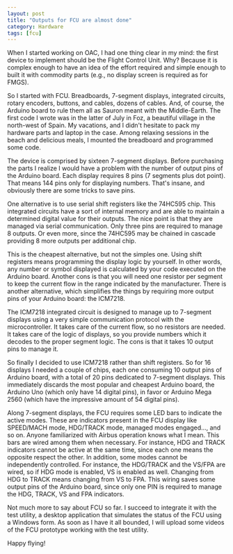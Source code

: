 ```yaml
---
layout: post
title: "Outputs for FCU are almost done"
category: Hardware
tags: [fcu]
---
```


When I started working on OAC, I had one thing clear in my mind: the first device to implement should be the Flight Control Unit. Why? Because it is complex enough to have an idea of the effort required and simple enough to built it with commodity parts (e.g., no display screen is required as for FMGS). 

So I started with FCU. Breadboards, 7-segment displays, integrated circuits, rotary encoders, buttons, and cables, dozens of cables. And, of course, the Arduino board to rule them all as Sauron meant with the Middle-Earth. The first code I wrote was in the latter of July in Foz, a beautiful village in the north-west of Spain. My vacations, and I didn't hesitate to pack my hardware parts and laptop in the case. Among relaxing sessions in the beach and delicious meals, I mounted the breadboard and programmed some code.

<!--more-->

The device is comprised by sixteen 7-segment displays. Before purchasing the parts I realize I would have a problem with the number of output pins of the Arduino board. Each display requires 8 pins (7 segments plus dot point). That means 144 pins only for displaying numbers. That's insane, and obviously there are some tricks to save pins. 

One alternative is to use serial shift registers like the 74HC595 chip. This integrated circuits have a sort of internal memory and are able to maintain a determined digital value for their outputs. The nice point is that they are managed via serial communication. Only three pins are required to manage 8 outputs. Or even more, since the 74HC595 may be chained in cascade providing 8 more outputs per additional chip. 

This is the cheapest alternative, but not the simples one. Using shift registers means programming the display logic by yourself. In other words, any number or symbol displayed is calculated by your code executed on the Arduino board. Another cons is that you will need one resistor per segment to keep the current flow in the range indicated by the manufacturer. There is another alternative, which simplifies the things by requiring more output pins of your Arduino board: the ICM7218.

The ICM7218 integrated circuit is designed to manage up to 7-segment displays  using a very simple communication protocol with the microcontroller. It takes care of the current flow, so no resistors are needed. It takes care of the logic of displays, so you provide numbers which it decodes to the proper segment logic. The cons is that it takes 10 output pins to manage it. 

So finally I decided to use ICM7218 rather than shift registers. So for 16 displays I needed a couple of chips, each one consuming 10 output pins of Arduino board, with a total of 20 pins dedicated to 7-segment displays. This immediately discards the most popular and cheapest Arduino board, the Arduino Uno (which only have 14 digital pins), in favor or Arduino Mega 2560 (which have the impressive amount of 54 digital pins). 

Along 7-segment displays, the FCU requires some LED bars to indicate the active modes. These are indicators present in the FCU display like SPEED/MACH mode, HDG/TRACK mode, managed modes engaged..., and so on. Anyone familiarized with Airbus operation knows what I mean. This bars are wired among them when necessary. For instance, HDG and TRACK indicators cannot be active at the same time, since each one means the opposite respect the other. In addition, some modes cannot be independently controlled. For instance, the HDG/TRACK and the VS/FPA are wired, so if HDG mode is enabled, VS is enabled as well. Changing from HDG to TRACK means changing from VS to FPA. This wiring saves some output pins of the Arduino board, since only one PIN is required to manage the HDG, TRACK, VS and FPA indicators. 

Not much more to say about FCU so far. I succeed to integrate it with the test utility, a desktop application that simulates the status of the FCU using a Windows form. As soon as I have it all bounded, I will upload some videos of the FCU prototype working with the test utility.

Happy flying!
